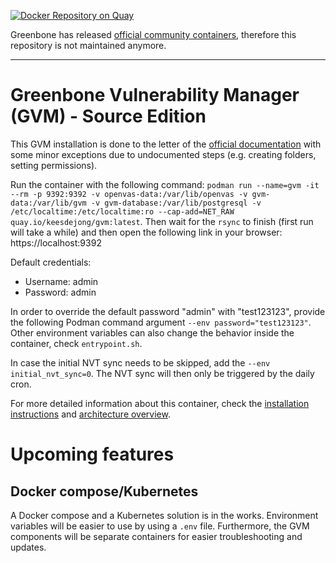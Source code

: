 [![Docker Repository on Quay](https://quay.io/repository/keesdejong/gvm/status "Docker Repository on Quay")](https://quay.io/repository/keesdejong/gvm)

Greenbone has released [official community containers](https://community.greenbone.net/greenbone-community-containers/), therefore this repository is not maintained anymore.

---

# Greenbone Vulnerability Manager (GVM) - Source Edition 
This GVM installation is done to the letter of the [official documentation](https://greenbone.github.io/docs/) with some minor exceptions due to undocumented steps (e.g. creating folders, setting permissions).

Run the container with the following command: `podman run --name=gvm -it --rm -p 9392:9392 -v openvas-data:/var/lib/openvas -v gvm-data:/var/lib/gvm -v gvm-database:/var/lib/postgresql -v /etc/localtime:/etc/localtime:ro --cap-add=NET_RAW quay.io/keesdejong/gvm:latest`. Then wait for the `rsync` to finish (first run will take a while) and then open the following link in your browser: https://localhost:9392

Default credentials:
* Username: admin
* Password: admin

In order to override the default password "admin" with "test123123", provide the following Podman command argument `--env password="test123123"`. Other environment variables can also change the behavior inside the container, check `entrypoint.sh`.

In case the initial NVT sync needs to be skipped, add the `--env initial_nvt_sync=0`. The NVT sync will then only be triggered by the daily cron.

For more detailed information about this container, check the [installation instructions](https://community.greenbone.net/t/gvm-21-04-stable-initial-release-2021-04-16/8942) and [architecture overview](https://community.greenbone.net/t/about-gvm-20-08-and-21-04-architecture/8449).

# Upcoming features
## Docker compose/Kubernetes
A Docker compose and a Kubernetes solution is in the works. Environment variables will be easier to use by using a `.env` file. Furthermore, the GVM components will be separate containers for easier troubleshooting and updates.
